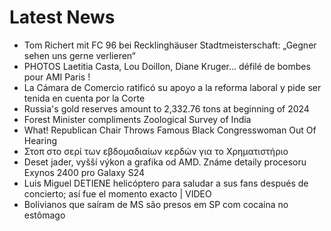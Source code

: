 # Latest News
-  Tom Richert mit FC 96 bei Recklinghäuser Stadtmeisterschaft: „Gegner sehen uns gerne verlieren“
-  PHOTOS Laetitia Casta, Lou Doillon, Diane Kruger... défilé de bombes pour AMI Paris !
-  La Cámara de Comercio ratificó su apoyo a la reforma laboral y pide ser tenida en cuenta por la Corte
-  Russia's gold reserves amount to 2,332.76 tons at beginning of 2024
-  Forest Minister compliments Zoological Survey of India
-  What! Republican Chair Throws Famous Black Congresswoman Out Of Hearing
-  Στοπ στο σερί των εβδομαδιαίων κερδών για το Χρηματιστήριο
-  Deset jader, vyšší výkon a grafika od AMD. Známe detaily procesoru Exynos 2400 pro Galaxy S24
-  Luis Miguel DETIENE helicóptero para saludar a sus fans después de concierto; así fue el momento exacto | VIDEO
-  Bolivianos que saíram de MS são presos em SP com cocaína no estômago
